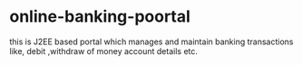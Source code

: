 # online-banking-poortal
this is J2EE based portal which manages and maintain banking transactions like, debit ,withdraw of money account details etc.
